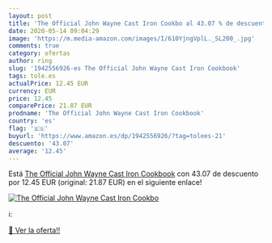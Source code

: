```yaml
---
layout: post
title: 'The Official John Wayne Cast Iron Cookbo al 43.07 % de descuento'
date: 2020-05-14 09:04:29
image: 'https://m.media-amazon.com/images/I/610YjngVplL._SL200_.jpg'
comments: true
category: ofertas
author: ring
slug: '1942556926-es The Official John Wayne Cast Iron Cookbook'
tags: tole.es
actualPrice: 12.45 EUR
currency: EUR
price: 12.45
comparePrice: 21.87 EUR
prodname: 'The Official John Wayne Cast Iron Cookbook'
country: 'es'
flag: '🇪🇸'
buyurl: 'https://www.amazon.es/dp/1942556926/?tag=tolees-21'
descuento: '43.07'
average: '12.45'
---
```


Está [The Official John Wayne Cast Iron Cookbook](https://www.amazon.es/dp/1942556926/?tag=tolees-21) con 43.07 de descuento por 12.45 EUR (original: 21.87 EUR) en el siguiente enlace!

[![The Official John Wayne Cast Iron Cookbo](https://m.media-amazon.com/images/I/610YjngVplL._SL200_.jpg)](https://www.amazon.es/dp/1942556926/?tag=tolees-21)

ℹ️:


[🛒 Ver la oferta!!](https://www.amazon.es/dp/1942556926/?tag=tolees-21)
